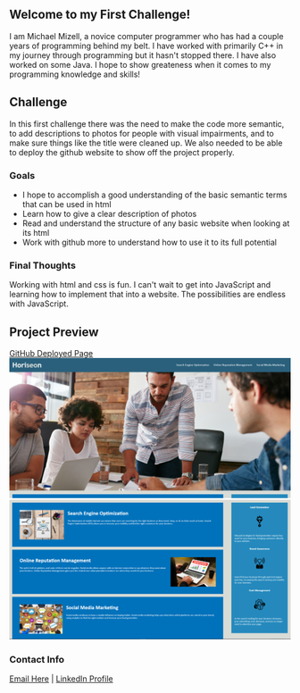 ## Welcome to my First Challenge!

I am Michael Mizell, a novice computer programmer who has had a couple years of programming behind my belt. I have worked with primarily C++ in my journey through programming but it hasn't stopped there. I have also worked on some Java. I hope to show greateness when it comes to my programming knowledge and skills!

## Challenge

In this first challenge there was the need to make the code more semantic, to add descriptions to photos for people with visual impairments, and to make sure things like the title were cleaned up.
We also needed to be able to deploy the github website to show off the project properly.


### Goals

- I hope to accomplish a good understanding of the basic semantic terms that can be used in html
- Learn how to give a clear description of photos
- Read and understand the structure of any basic website when looking at its html
- Work with github more to understand how to use it to its full potential


### Final Thoughts

Working with html and css is fun. I can't wait to get into JavaScript and learning how to implement that into a website. The possibilities are endless with JavaScript.

## Project Preview
[GitHub Deployed Page](https://mikeymizell.github.io/Horiseon-Marketing/)
![Website header](assets/images/header-ss.png)
![Website information](assets/images/info-ss.png)


### Contact Info

[Email Here](mailto:mikey.mizell.2016@gmail.com) | 
[LinkedIn Profile](https://www.linkedin.com/in/michael-mizell-ii-803861141/)
